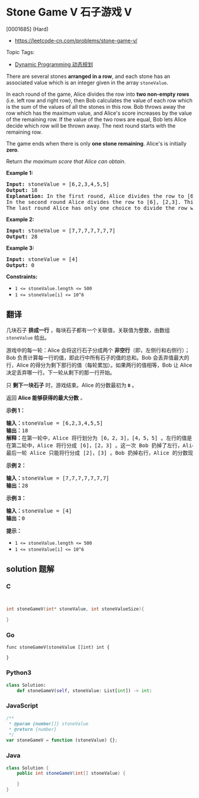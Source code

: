 # Stone Game V 石子游戏 V

[0001685] (Hard)

- https://leetcode-cn.com/problems/stone-game-v/

Topic Tags:

- [Dynamic Programming 动态规划](https://leetcode-cn.com/tag/dynamic-programming/)

There are several stones **arranged in a row**, and each stone has an associated value which is an integer given in the array `stoneValue`.

In each round of the game, Alice divides the row into **two non-empty rows** (i.e. left row and right row), then Bob calculates the value of each row which is the sum of the values of all the stones in this row. Bob throws away the row which has the maximum value, and Alice's score increases by the value of the remaining row. If the value of the two rows are equal, Bob lets Alice decide which row will be thrown away. The next round starts with the remaining row.

The game ends when there is only **one stone remaining**. Alice's is initially **zero**.

Return _the maximum score that Alice can obtain_.

**Example 1:**

<pre><strong>Input:</strong> stoneValue = [6,2,3,4,5,5]
<strong>Output:</strong> 18
<strong>Explanation:</strong> In the first round, Alice divides the row to [6,2,3], [4,5,5]. The left row has the value 11 and the right row has value 14. Bob throws away the right row and Alice's score is now 11.
In the second round Alice divides the row to [6], [2,3]. This time Bob throws away the left row and Alice's score becomes 16 (11 + 5).
The last round Alice has only one choice to divide the row which is [2], [3]. Bob throws away the right row and Alice's score is now 18 (16 + 2). The game ends because only one stone is remaining in the row.
</pre>

**Example 2:**

<pre><strong>Input:</strong> stoneValue = [7,7,7,7,7,7,7]
<strong>Output:</strong> 28
</pre>

**Example 3:**

<pre><strong>Input:</strong> stoneValue = [4]
<strong>Output:</strong> 0
</pre>

**Constraints:**

- `1 <= stoneValue.length <= 500`
- `1 <= stoneValue[i] <= 10^6`

## 翻译

几块石子 **排成一行** ，每块石子都有一个关联值，关联值为整数，由数组 `stoneValue` 给出。

游戏中的每一轮：Alice 会将这行石子分成两个 **非空行**（即，左侧行和右侧行）；Bob 负责计算每一行的值，即此行中所有石子的值的总和。Bob 会丢弃值最大的行，Alice 的得分为剩下那行的值（每轮累加）。如果两行的值相等，Bob 让 Alice 决定丢弃哪一行。下一轮从剩下的那一行开始。

只 **剩下一块石子** 时，游戏结束。Alice 的分数最初为 **`0`** 。

返回 **Alice 能够获得的最大分数** _。_

**示例 1：**

<pre><strong>输入：</strong>stoneValue = [6,2,3,4,5,5]
<strong>输出：</strong>18
<strong>解释：</strong>在第一轮中，Alice 将行划分为 [6，2，3]，[4，5，5] 。左行的值是 11 ，右行的值是 14 。Bob 丢弃了右行，Alice 的分数现在是 11 。
在第二轮中，Alice 将行分成 [6]，[2，3] 。这一次 Bob 扔掉了左行，Alice 的分数变成了 16（11 + 5）。
最后一轮 Alice 只能将行分成 [2]，[3] 。Bob 扔掉右行，Alice 的分数现在是 18（16 + 2）。游戏结束，因为这行只剩下一块石头了。
</pre>

**示例 2：**

<pre><strong>输入：</strong>stoneValue = [7,7,7,7,7,7,7]
<strong>输出：</strong>28
</pre>

**示例 3：**

<pre><strong>输入：</strong>stoneValue = [4]
<strong>输出：</strong>0
</pre>

**提示：**

- `1 <= stoneValue.length <= 500`
- `1 <= stoneValue[i] <= 10^6`

## solution 题解

### C

```c


int stoneGameV(int* stoneValue, int stoneValueSize){

}
```

### Go

```golang
func stoneGameV(stoneValue []int) int {

}
```

### Python3

```python
class Solution:
    def stoneGameV(self, stoneValue: List[int]) -> int:
```

### JavaScript

```javascript
/**
 * @param {number[]} stoneValue
 * @return {number}
 */
var stoneGameV = function (stoneValue) {};
```

### Java

```java
class Solution {
    public int stoneGameV(int[] stoneValue) {

    }
}
```
